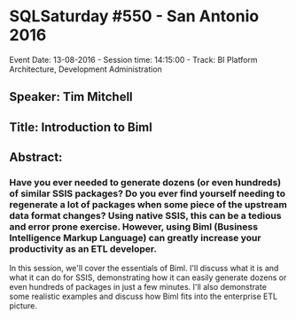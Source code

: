 # SQLSaturday #550 - San Antonio 2016
Event Date: 13-08-2016 - Session time: 14:15:00 - Track: BI Platform Architecture, Development  Administration
## Speaker: Tim Mitchell
## Title: Introduction to Biml
## Abstract:
### Have you ever needed to generate dozens (or even hundreds) of similar SSIS packages? Do you ever find yourself needing to regenerate a lot of packages when some piece of the upstream data format changes? Using native SSIS, this can be a tedious and error prone exercise. However, using Biml (Business Intelligence Markup Language) can greatly increase your productivity as an ETL developer.

In this session, we'll cover the essentials of Biml. I'll discuss what it is and what it can do for SSIS, demonstrating how it can easily generate dozens or even hundreds of packages in just a few minutes. I'll also demonstrate some realistic examples and discuss how Biml fits into the enterprise ETL picture.
